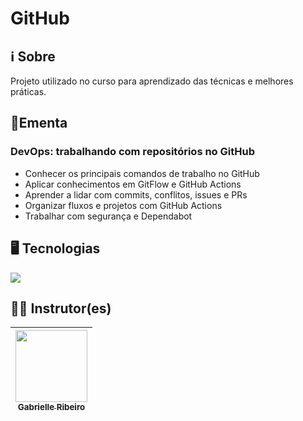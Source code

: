 # GitHub

## ℹ️ Sobre

<p>Projeto utilizado no curso para aprendizado das técnicas e melhores práticas.</p>

## 📘Ementa

### DevOps: trabalhando com repositórios no GitHub

- Conhecer os principais comandos de trabalho no GitHub
- Aplicar conhecimentos em GitFlow e GitHub Actions
- Aprender a lidar com commits, conflitos, issues e PRs
- Organizar fluxos e projetos com GitHub Actions
- Trabalhar com segurança e Dependabot

## 🖥️ Tecnologias

<div>
  <img src="https://img.shields.io/badge/GitHub-%23121011.svg?logo=github&logoColor=white">  
</div>

## 🧑‍🏫 Instrutor(es)

| [<img loading="lazy" src="https://avatars.githubusercontent.com/u/33001620?v=4" width=115><br><sub>Gabrielle Ribeiro</sub>](https://github.com/gabrielle-ribeiro) |
| :-------------------------------------------------------------------------------------------------------------------------------------------------------: |
